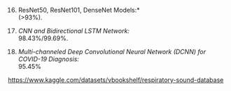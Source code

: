 16. ResNet50, ResNet101, DenseNet Models:*  
(>93%).  
  
15. *CNN and Bidirectional LSTM Network:*  
98.43%/99.69%.  
  
  
  
1. *Multi-channeled Deep Convolutional Neural Network (DCNN) for COVID-19 Diagnosis:*  
95.45%

https://www.kaggle.com/datasets/vbookshelf/respiratory-sound-database